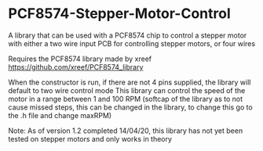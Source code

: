 # PCF8574-Stepper-Motor-Control
A library that can be used with a PCF8574 chip to control a stepper motor with either a two wire input PCB for controlling stepper motors, or four wires 

Requires the PCF8574 library made by xreef https://github.com/xreef/PCF8574_library

When the constructor is run, if there are not 4 pins supplied, the library will default to two wire control mode
This library can control the speed of the motor in a range between 1 and 100 RPM (softcap of the library as to not cause missed steps, this can be changed in the library, to change this go to the .h file and change maxRPM)

Note: As of version 1.2 completed 14/04/20, this library has not yet been tested on stepper motors and only works in theory
